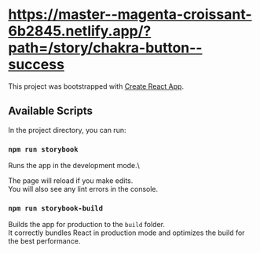 # https://master--magenta-croissant-6b2845.netlify.app/?path=/story/chakra-button--success
This project was bootstrapped with [Create React App](https://github.com/facebook/create-react-app).

## Available Scripts

In the project directory, you can run:

### `npm run storybook`

Runs the app in the development mode.\

The page will reload if you make edits.\
You will also see any lint errors in the console.

### `npm run storybook-build`

Builds the app for production to the `build` folder.\
It correctly bundles React in production mode and optimizes the build for the best performance.

